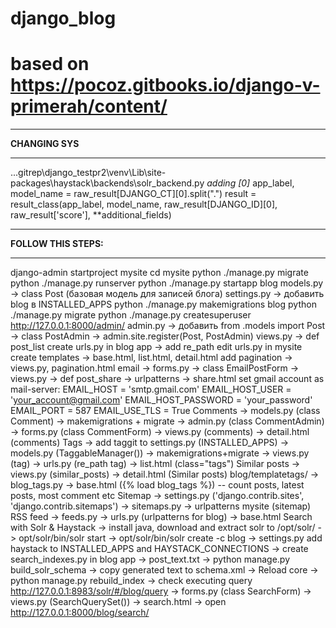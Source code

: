 # django_blog
# based on https://pocoz.gitbooks.io/django-v-primerah/content/

***
**CHANGING SYS**
***
...gitrep\django_testpr2\venv\Lib\site-packages\haystack\backends\solr_backend.py 
_adding [0]_
app_label, model_name = raw_result[DJANGO_CT][0].split(".")
result = result_class(app_label, model_name, raw_result[DJANGO_ID][0], raw_result['score'], **additional_fields)

***
**FOLLOW THIS STEPS:**
***
django-admin startproject mysite
cd mysite
python ./manage.py migrate
python ./manage.py runserver
python ./manage.py startapp blog
models.py -> class Post (базовая модель для записей блога)
settings.py -> добавить blog в INSTALLED_APPS
python ./manage.py makemigrations blog
python ./manage.py migrate
python ./manage.py createsuperuser
http://127.0.0.1:8000/admin/
admin.py -> добавить from .models import Post -> class PostAdmin -> admin.site.register(Post, PostAdmin)
views.py -> def post_list
create urls.py in blog app -> add re_path
edit urls.py in mysite
create templates -> base.html, list.html, detail.html
add pagination -> views.py, pagination.html
email -> forms.py -> class EmailPostForm -> views.py -> def post_share -> urlpatterns -> share.html
set gmail account as mail-server:
EMAIL_HOST = 'smtp.gmail.com'
EMAIL_HOST_USER = 'your_account@gmail.com'
EMAIL_HOST_PASSWORD = 'your_password'
EMAIL_PORT = 587
EMAIL_USE_TLS = True
Comments -> models.py (class Comment) -> makemigrations + migrate -> admin.py (class CommentAdmin)
-> forms.py (class CommentForm) -> views.py (comments) -> detail.html (comments)
Tags -> add taggit to  settings.py (INSTALLED_APPS) -> models.py (TaggableManager()) -> makemigrations+migrate
-> views.py (tag) -> urls.py (re_path tag) -> list.html (class="tags")
Similar posts -> views.py (similar_posts) -> detail.html (Similar posts)
blog/templatetags/ -> blog_tags.py -> base.html ({% load blog_tags %}) -- count posts, latest posts, most comment etc
Sitemap -> settings.py ('django.contrib.sites', 'django.contrib.sitemaps') -> sitemaps.py -> urlpatterns mysite (sitemap)
RSS feed -> feeds.py -> urls.py (urlpatterns for blog) -> base.html
Search with Solr & Haystack -> install java, download and extract solr to /opt/solr/ 
-> opt/solr/bin/solr start -> opt/solr/bin/solr create -c blog
-> settings.py add haystack to INSTALLED_APPS and HAYSTACK_CONNECTIONS
-> create search_indexes.py in blog app -> post_text.txt -> python manage.py build_solr_schema
-> copy generated text to schema.xml
-> Reload core -> python manage.py rebuild_index 
-> check executing query http://127.0.0.1:8983/solr/#/blog/query
-> forms.py (class SearchForm) -> views.py (SearchQuerySet()) -> search.html
-> open http://127.0.0.1:8000/blog/search/
